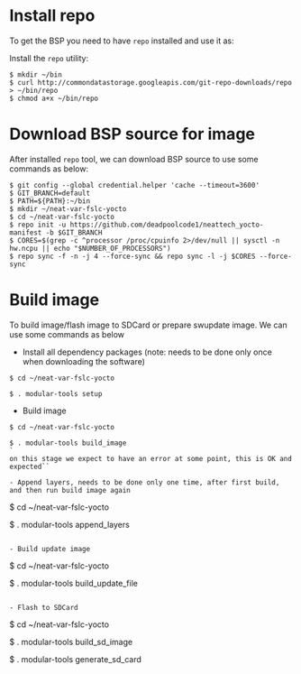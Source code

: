 # Install repo 

To get the BSP you need to have `repo` installed and use it as:

Install the `repo` utility:

```
$ mkdir ~/bin
$ curl http://commondatastorage.googleapis.com/git-repo-downloads/repo > ~/bin/repo
$ chmod a+x ~/bin/repo
```

# Download BSP source for image

After installed `repo` tool, we can download BSP source to use some commands as below:

```
$ git config --global credential.helper 'cache --timeout=3600'
$ GIT_BRANCH=default
$ PATH=${PATH}:~/bin
$ mkdir ~/neat-var-fslc-yocto
$ cd ~/neat-var-fslc-yocto
$ repo init -u https://github.com/deadpoolcode1/neattech_yocto-manifest -b $GIT_BRANCH
$ CORES=$(grep -c ^processor /proc/cpuinfo 2>/dev/null || sysctl -n hw.ncpu || echo "$NUMBER_OF_PROCESSORS")
$ repo sync -f -n -j 4 --force-sync && repo sync -l -j $CORES --force-sync
```

# Build image

To build image/flash image to SDCard or prepare swupdate image. We can use some commands as below  

- Install all dependency packages (note: needs to be done only once when downloading the software)

```
$ cd ~/neat-var-fslc-yocto

$ . modular-tools setup
```

- Build image 

```
$ cd ~/neat-var-fslc-yocto

$ . modular-tools build_image
`
on this stage we expect to have an error at some point, this is OK and expected``

- Append layers, needs to be done only one time, after first build, and then run build image again

```
$ cd ~/neat-var-fslc-yocto

$ . modular-tools append_layers
```

- Build update image 

```
$ cd ~/neat-var-fslc-yocto

$ . modular-tools build_update_file
```

- Flash to SDCard

```
$ cd ~/neat-var-fslc-yocto

$ . modular-tools build_sd_image

$ . modular-tools generate_sd_card
```
